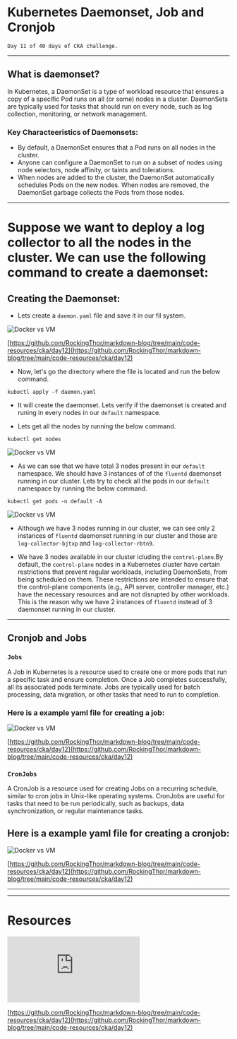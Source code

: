 # Kubernetes Daemonset, Job and Cronjob

    Day 11 of 40 days of CKA challenge.

---

## What is daemonset?

In Kubernetes, a DaemonSet is a type of workload resource that ensures a copy of a specific Pod runs on all (or some) nodes in a cluster. DaemonSets are typically used for tasks that should run on every node, such as log collection, monitoring, or network management.

### Key Characteeristics of Daemonsets:

-   By default, a DaemonSet ensures that a Pod runs on all nodes in the cluster.
-   Anyone can configure a DaemonSet to run on a subset of nodes using node selectors, node affinity, or taints and tolerations.
-   When nodes are added to the cluster, the DaemonSet automatically schedules Pods on the new nodes. When nodes are removed, the DaemonSet garbage collects the Pods from those nodes.

---

# Suppose we want to deploy a log collector to all the nodes in the cluster. We can use the following command to create a daemonset:

## Creating the Daemonset:

-   Lets create a `daemon.yaml` file and save it in our fil system.

<img src="https://d2lff49aaqvgse.cloudfront.net/cka-images/day12/12_1.png" alt="Docker vs VM" style="max-width:100%; height:auto;">

[https://github.com/RockingThor/markdown-blog/tree/main/code-resources/cka/day12](https://github.com/RockingThor/markdown-blog/tree/main/code-resources/cka/day12)

-   Now, let's go the directory where the file is located and run the below command.

<Code language="bash">kubectl apply -f daemon.yaml</Code>

-   It will create the daemonset. Lets verify if the daemonset is created and runing in every nodes in our `default` namespace.

-   Lets get all the nodes by running the below command.

<Code language="bash">kubectl get nodes</Code>

<img src="https://d2lff49aaqvgse.cloudfront.net/cka-images/day12/12_2.png" alt="Docker vs VM" style="max-width:100%; height:auto;">

-   As we can see that we have total 3 nodes present in our `default` namespace. We should have 3 instances of of the `fluentd` daemonset running in our cluster. Lets try to check all the pods in our `default` namespace by running the below command.

<Code language="bash">kubectl get pods -n default -A</Code>

<img src="https://d2lff49aaqvgse.cloudfront.net/cka-images/day12/12_3.png" alt="Docker vs VM" style="max-width:100%; height:auto;">

-   Although we have 3 nodes running in our cluster, we can see only 2 instances of `fluentd` daemonset running in our cluster and those are `log-collector-bjtxp` and `log-collector-rbtn9`.

-   We have 3 nodes available in our cluster icluding the `control-plane`.By default, the `control-plane` nodes in a Kubernetes cluster have certain restrictions that prevent regular workloads, including DaemonSets, from being scheduled on them. These restrictions are intended to ensure that the control-plane components (e.g., API server, controller manager, etc.) have the necessary resources and are not disrupted by other workloads. This is the reason why we have 2 instances of `fluentd` instead of 3 daemonset running in our cluster.

---

## Cronjob and Jobs

### `Jobs`

A Job in Kubernetes is a resource used to create one or more pods that run a specific task and ensure completion. Once a Job completes successfully, all its associated pods terminate. Jobs are typically used for batch processing, data migration, or other tasks that need to run to completion.

### Here is a example yaml file for creating a job:

<img src="https://d2lff49aaqvgse.cloudfront.net/cka-images/day12/12_4.png" alt="Docker vs VM" style="max-width:100%; height:auto;">

[https://github.com/RockingThor/markdown-blog/tree/main/code-resources/cka/day12](https://github.com/RockingThor/markdown-blog/tree/main/code-resources/cka/day12)

### `CronJobs`

A CronJob is a resource used for creating Jobs on a recurring schedule, similar to cron jobs in Unix-like operating systems. CronJobs are useful for tasks that need to be run periodically, such as backups, data synchronization, or regular maintenance tasks.

## Here is a example yaml file for creating a cronjob:

<img src="https://d2lff49aaqvgse.cloudfront.net/cka-images/day12/12_5.png" alt="Docker vs VM" style="max-width:100%; height:auto;">

[https://github.com/RockingThor/markdown-blog/tree/main/code-resources/cka/day12](https://github.com/RockingThor/markdown-blog/tree/main/code-resources/cka/day12)

---

---

# Resources

<iframe style="max-width:100%; height:auto;" src="https://www.youtube.com/embed/kvITrySpy_k" title="Day 12/40 - Kubernetes Daemonset Explained - Daemonsets, Job and Cronjob in Kubernetes" frameborder="0" allow="accelerometer; autoplay; clipboard-write; encrypted-media; gyroscope; picture-in-picture; web-share" referrerpolicy="strict-origin-when-cross-origin" allowfullscreen></iframe>

[https://github.com/RockingThor/markdown-blog/tree/main/code-resources/cka/day12](https://github.com/RockingThor/markdown-blog/tree/main/code-resources/cka/day12)
